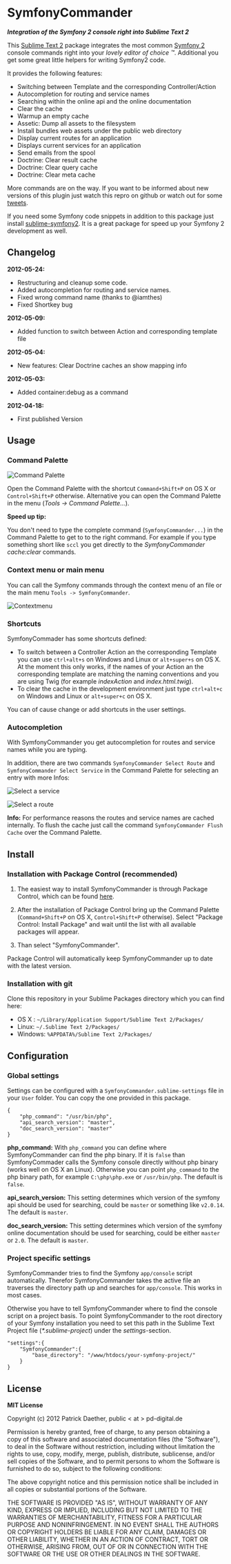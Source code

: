 # SymfonyCommander

**_Integration of the Symfony 2 console right into Sublime Text 2_**

This [Sublime Text 2](http://sublimetext.com/) package integrates the most common [Symfony 2](http://www.symfony.com) console commands right into your _lovely editor of choice &trade;_.
Additional you get some great little helpers for writing Symfony2 code.

It provides the following features:

- Switching between Template and the corresponding Controller/Action
- Autocompletion for routing and service names
- Searching within the online api and the online documentation
- Clear the cache
- Warmup an empty cache
- Assetic: Dump all assets to the filesystem
- Install bundles web assets under the public web directory
- Display current routes for an application
- Displays current services for an application
- Send emails from the spool
- Doctrine: Clear result cache
- Doctrine: Clear query cache
- Doctrine: Clear meta cache

More commands are on the way.
If you want to be informed about new versions of this plugin just watch this repro on github or watch out for some [tweets](https://twitter.com/#!/pdaether).

If you need some Symfony code snippets in addition to this package just install [sublime-symfony2](https://github.com/raulfraile/sublime-symfony2). It is a great package for speed up your Symfony 2 development as well.

## Changelog

**2012-05-24:** 

- Restructuring and cleanup some code.
- Added autocompletion for routing and service names.
- Fixed wrong command name (thanks to @iamthes)
- Fixed Shortkey bug

**2012-05-09:** 

- Added function to switch between Action and corresponding template file

**2012-05-04:** 

- New features: Clear Doctrine caches an show mapping info

**2012-05-03:** 

- Added container:debug as a command

**2012-04-18:** 

- First published Version

## Usage

### Command Palette

![Command Palette](http://pdaether.github.com/images/command_palette.jpg "Command Palette")

Open the Command Palette with the shortcut `Command+Shift+P` on OS X or `Control+Shift+P` otherwise.
Alternative you can open the Command Palette in the menu (_Tools -> Command Palette..._).

**Speed up tip:**

You don't need to type the complete command (`SymfonyCommander...`) in the Command Palette to get to to the right command.
For example if you type something short like `sccl` you get directly to the _SymfonyCommander cache:clear_ commands.

### Context menu or main menu

You can call the Symfony commands through the context menu of an file or the main menu `Tools -> SymfonyCommander`.

![Contextmenu](http://pdaether.github.com/images/contextmenu.jpg "Contextmenu")

### Shortcuts

SymfonyCommader has some shortcuts defined:

 - To switch between a Controller Action an the corresponding Template you can use `ctrl+alt+s` on Windows and Linux or `alt+super+s` on OS X. At the moment this only works, if the names of your Action an the corresponding template are matching the naming conventions and you are using Twig (for example _indexAction_ and _index.html.twig_).
 - To clear the cache in the development environment just type  `ctrl+alt+c` on Windows and Linux or `alt+super+c` on OS X.

 You can of cause change or add shortcuts in the user settings.

### Autocompletion

 With SymfonyCommander you get autocompletion for routes and service names while you are typing.

 In addition, there are two commands `SymfonyCommander Select Route` and `SymfonyCommander Select Service` in the Command Palette for selecting an entry with more Infos:

![Select a service](http://pdaether.github.com/images/select_a_container.jpg "Select a service")

![Select a route](http://pdaether.github.com/images/select_a_route.jpg "Select a route")

**Info:** For performance reasons the routes and service names are cached internally.
To flush the cache just call the command `SymfonyCommander Flush Cache` over the Command Palette.

## Install

### Installation with Package Control (recommended)

1. The easiest way to install SymfonyCommander is through Package Control, which can be found [here](http://wbond.net/sublime_packages/package_control).

2. After the installation of Package Control bring up the Command Palette (`Command+Shift+P` on OS X, `Control+Shift+P` otherwise). Select "Package Control: Install Package" and wait until the list with all available packages will appear. 

3. Than select "SymfonyCommander". 

Package Control will automatically keep SymfonyCommander up to date with the latest version.


### Installation with git

Clone this repository in your Sublime Packages directory which you can find here:

- OS X : `~/Library/Application Support/Sublime Text 2/Packages/`
- Linux: `~/.Sublime Text 2/Packages/`
- Windows: `%APPDATA%/Sublime Text 2/Packages/`

## Configuration

### Global settings

Settings can be configured with a `SymfonyCommander.sublime-settings` file in your `User` folder.
You can copy the one provided in this package.

	{
		"php_command": "/usr/bin/php",
		"api_search_version": "master",
		"doc_search_version": "master"
	}

**php_command:** With `php_command` you can define where SymfonyCommander can find the php binary. If it is `false` than SymfonyCommader calls the Symfony console directly without php binary (works well on OS X an Linux).
Otherwise you can point `php_command` to the php binary path, for example `C:\php\php.exe` or `/usr/bin/php`.
The default is `false`.

**api_search_version:** This setting determines which version of the symfony api should be used for searching, could be `master` or something like `v2.0.14`. The default is `master`.

**doc_search_version:** This setting determines which version of the symfony online documentation should be used for searching, could be either `master` or `2.0`. The default is `master`.


### Project specific settings

SymfonyCommander tries to find the Symfony `app/console` script automatically. Therefor SymfonyCommander takes the active file an traverses the directory path up and searches for `app/console`.
This works in most cases.

Otherwise you have to tell SymfonyCommander where to find the console script on a project basis.
To point SymfonyCommander to the root directory of your Symfony installation you need to set this path in the Sublime Text Project file (_*.sublime-project_) under the _settings_-section.

	"settings":{
		"SymfonyCommander":{
			"base_directory": "/www/htdocs/your-symfony-project/"
		}
	}


## License

**MIT License**


Copyright (c) 2012 Patrick Daether, public < at > pd-digital.de

Permission is hereby granted, free of charge, to any person obtaining a
copy of this software and associated documentation files (the "Software"),
to deal in the Software without restriction, including without limitation
the rights to use, copy, modify, merge, publish, distribute, sublicense,
and/or sell copies of the Software, and to permit persons to whom the
Software is furnished to do so, subject to the following conditions:

The above copyright notice and this permission notice shall be included in
all copies or substantial portions of the Software.

THE SOFTWARE IS PROVIDED "AS IS", WITHOUT WARRANTY OF ANY KIND, EXPRESS OR
IMPLIED, INCLUDING BUT NOT LIMITED TO THE WARRANTIES OF MERCHANTABILITY,
FITNESS FOR A PARTICULAR PURPOSE AND NONINFRINGEMENT. IN NO EVENT SHALL
THE AUTHORS OR COPYRIGHT HOLDERS BE LIABLE FOR ANY CLAIM, DAMAGES OR OTHER
LIABILITY, WHETHER IN AN ACTION OF CONTRACT, TORT OR OTHERWISE, ARISING
FROM, OUT OF OR IN CONNECTION WITH THE SOFTWARE OR THE USE OR OTHER
DEALINGS IN THE SOFTWARE.

